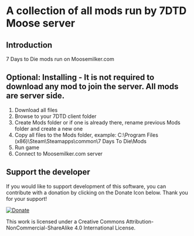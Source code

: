 A collection of all mods run by 7DTD Moose server
=====


Introduction
---
7 Days to Die mods run on Moosemilker.com

Optional: Installing - It is not required to download any mod to join the server. All mods are server side.
---
1. Download all files
2. Browse to your 7DTD client folder
3. Create Mods folder or if one is already there, rename previous Mods folder and create a new one
4. Copy all files to the Mods folder, example: C:\Program Files (x86)\Steam\Steamapps\common\7 Days To Die\Mods
5. Run game
6. Connect to Moosemilker.com server


Support the developer
---
If you would like to support development of this software, you can contribute with a donation by clicking on the Donate Icon below. Thank you for your support!

[![Donate](https://www.paypalobjects.com/en_US/i/btn/btn_donate_LG.gif)](https://www.paypal.com/cgi-bin/webscr?cmd=_s-xclick&hosted_button_id=PXV8MLB5KR5WG)

This work is licensed under a Creative Commons Attribution-NonCommercial-ShareAlike 4.0 International License.
